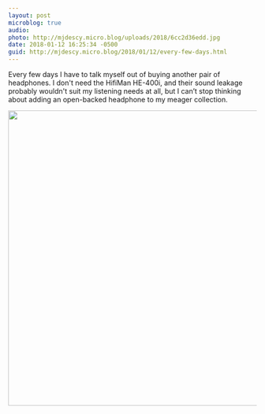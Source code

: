 ```yaml
---
layout: post
microblog: true
audio: 
photo: http://mjdescy.micro.blog/uploads/2018/6cc2d36edd.jpg
date: 2018-01-12 16:25:34 -0500
guid: http://mjdescy.micro.blog/2018/01/12/every-few-days.html
---
```

Every few days I have to talk myself out of buying another pair of headphones. I don't need the HifiMan HE-400i, and their sound leakage probably wouldn't suit my listening needs at all, but I can’t stop thinking about adding an open-backed headphone to my meager collection.

<img src="http://mjdescy.micro.blog/uploads/2018/6cc2d36edd.jpg" width="600" height="600" />
